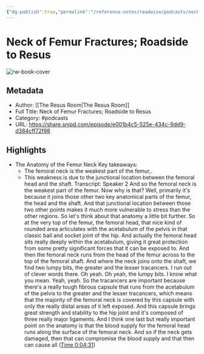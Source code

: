 ```yaml
---
{"dg-publish":true,"permalink":"/reference-notes/readwise/podcasts/neck-of-femur-fractures-roadside-to-resus/"}
---
```


# Neck of Femur Fractures; Roadside to Resus

![rw-book-cover](https://wsrv.nl/?url=https%3A%2F%2Fssl-static.libsyn.com%2Fp%2Fassets%2F2%2Fb%2F4%2Fc%2F2b4c20e7a20344bba04421dee9605cbd%2FTE_RESUS_ROOM.png&w=100&h=100)

## Metadata
- Author: [[The Resus Room\|The Resus Room]]
- Full Title: Neck of Femur Fractures; Roadside to Resus
- Category: #podcasts
- URL: https://share.snipd.com/episode/e001b4c5-525e-434c-9dd9-d384cff72f98

## Highlights
- The Anatomy of the Femur Neck
  Key takeaways:
  - The femoral neck is the weakest part of the femur,.
  - This weakness is due to the junctional location between the femoral head and the shaft.
  Transcript:
  Speaker 2
  And so the femoral neck is the weakest part of the femur. Now why is that? Well, primarily it's because it joins those other two key anatomical parts of the femur, the head and the shaft. And that junctional location between those two other points makes it much more vulnerable to stress than the other regions. So let's think about that anatomy a little bit further. So at the very top of the femur, the femoral head, that nice kind of rounded area articulates with the acetabulum of the pelvis in that classic ball and socket joint of the hip. And actually the femoral head sits really deeply within the acetabulum, giving it great protection from some pretty significant forces that it can be exposed to. And then the femoral neck runs from the head of the femur across to the top of the femoral shaft. And where the neck joins onto the shaft, we find two lumpy bits, the greater and the lesser tracancers. I run out of clever words there. Oh yeah. Oh yeah, the lumpy bits. I know what you mean. Yeah, yeah. So the tracancers are important because there's a really tough fibrous capsule that runs from the acetabulum of the pelvis to the greater and the lesser tracancers, which means that the majority of the femoral neck is covered by this capsule with only the really distal areas of it left exposed. And this capsule brings great strength and stability to the hip joint and it's composed of three really major ligaments. And I think one last but really important point on the anatomy is that the blood supply for the femoral head runs along the surface of the femoral neck. And so if the neck gets damaged, then that can compromise the blood supply and that then can cause all ([Time 0:04:31](https://share.snipd.com/snip/90a77827-be0f-43f5-8d5a-b05131c8446c))
